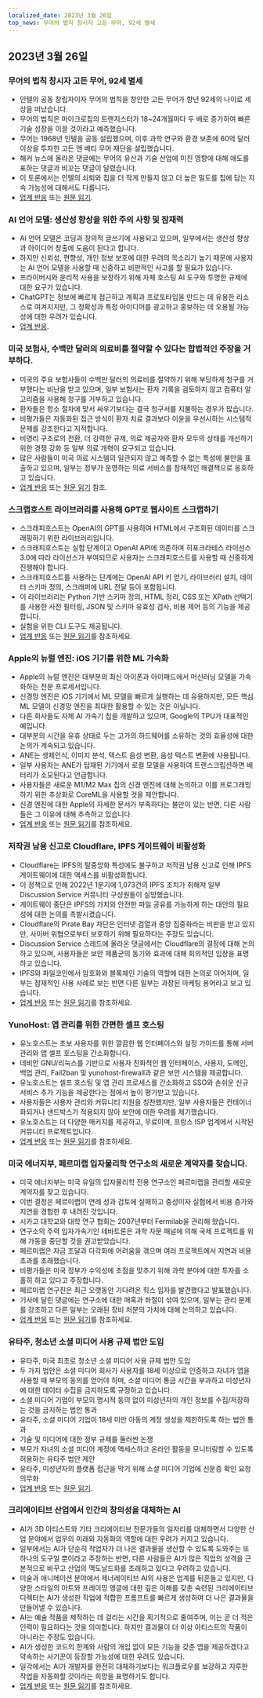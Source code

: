 ```yaml
---
localized_date: 2023년 3월 26일
top_news: 무어의 법칙 창시자 고든 무어, 92세 별세
---
```


## 2023년 3월 26일

### 무어의 법칙 창시자 고든 무어, 92세 별세

- 인텔의 공동 창립자이자 무어의 법칙을 창안한 고든 무어가 향년 92세의 나이로 세상을 떠났습니다.
- 무어의 법칙은 마이크로칩의 트랜지스터가 18~24개월마다 두 배로 증가하여 빠른 기술 성장을 이끌 것이라고 예측했습니다.
- 무어는 1968년 인텔을 공동 설립했으며, 이후 과학 연구와 환경 보존에 60억 달러 이상을 투자한 고든 앤 베티 무어 재단을 설립했습니다.
- 해커 뉴스에 올라온 댓글에는 무어의 유산과 기술 산업에 미친 영향에 대해 애도를 표하는 댓글과 비꼬는 댓글이 달렸습니다.
- 이 토론에서는 인텔의 쇠퇴와 칩을 더 작게 만들지 않고 더 높은 밀도를 칩에 담는 지속 가능성에 대해서도 다룹니다.
- [업계 반응](http://news.ycombinator.com/item?id=35297420) 또는 [원문 읽기](https://www.moore.org/article-detail?newsUrlName=in-memoriam-gordon-moore-1929-2023).

### AI 언어 모델: 생산성 향상을 위한 주의 사항 및 잠재력

- AI 언어 모델은 코딩과 창의적 글쓰기에 사용되고 있으며, 일부에서는 생산성 향상과 아이디어 창출에 도움이 된다고 합니다.
- 하지만 신뢰성, 편향성, 개인 정보 보호에 대한 우려의 목소리가 높기 때문에 사용자는 AI 언어 모델을 사용할 때 신중하고 비판적인 사고를 할 필요가 있습니다.
- 프라이버시와 윤리적 사용을 보장하기 위해 자체 호스팅 AI 도구와 투명한 규제에 대한 요구가 있습니다.
- ChatGPT는 정보에 빠르게 접근하고 계획과 프로토타입을 만드는 데 유용한 리소스로 여겨지지만, 그 정확성과 특정 아이디어를 광고하고 홍보하는 데 오용될 가능성에 대한 우려가 있습니다.
- [업계 반응](http://news.ycombinator.com/item?id=35299071).

### 미국 보험사, 수백만 달러의 의료비를 절약할 수 있다는 합법적인 주장을 거부하다.

- 미국의 주요 보험사들이 수백만 달러의 의료비를 절약하기 위해 부당하게 청구를 거부했다는 비난을 받고 있으며, 일부 보험사는 환자 기록을 검토하지 않고 컴퓨터 알고리즘을 사용해 청구를 거부하고 있습니다.
- 환자들은 항소 절차에 맞서 싸우기보다는 결국 청구서를 지불하는 경우가 많습니다.
- 비평가들은 자동화된 접근 방식이 환자 치료 결과보다 이윤을 우선시하는 시스템적 문제를 강조한다고 지적합니다.
- 비영리 구조로의 전환, 더 강력한 규제, 의료 제공자와 환자 모두의 상태를 개선하기 위한 경쟁 강화 등 일부 의료 개혁이 요구되고 있습니다.
- 많은 사람들이 미국 의료 시스템의 일관되지 않고 예측할 수 없는 특성에 불만을 표출하고 있으며, 일부는 정부가 운영하는 의료 서비스를 잠재적인 해결책으로 옹호하고 있습니다.
- [업계 반응](http://news.ycombinator.com/item?id=35304017) 또는 [원문 읽기](https://www.propublica.org/article/cigna-pxdx-medical-health-insurance-rejection-claims) 참조.

### 스크랩호스트 라이브러리를 사용해 GPT로 웹사이트 스크랩하기

- 스크래피호스트는 OpenAI의 GPT를 사용하여 HTML에서 구조화된 데이터를 스크래핑하기 위한 라이브러리입니다.
- 스크래피호스트는 실험 단계이고 OpenAI API에 의존하며 히포크라테스 라이선스 3.0에 따라 라이선스가 부여되므로 사용자는 스크래피호스트를 사용할 때 신중하게 진행해야 합니다.
- 스크래피호스트를 사용하는 단계에는 OpenAI API 키 얻기, 라이브러리 설치, 데이터 스키마 정의, 스크래퍼에 URL 전달 등이 포함됩니다.
- 이 라이브러리는 Python 기반 스키마 정의, HTML 정리, CSS 또는 XPath 선택기를 사용한 사전 필터링, JSON 및 스키마 유효성 검사, 비용 제어 등의 기능을 제공합니다.
- 실험을 위한 CLI 도구도 제공됩니다.
- [업계 반응](http://news.ycombinator.com/item?id=35305655) 또는 [원문 읽기](https://jamesturk.github.io/scrapeghost/)를 참조하세요.

### Apple의 뉴럴 엔진: iOS 기기를 위한 ML 가속화

- Apple의 뉴럴 엔진은 대부분의 최신 아이폰과 아이패드에서 머신러닝 모델을 가속화하는 전문 프로세서입니다.
- 신경망 엔진은 iOS 기기에서 ML 모델을 빠르게 실행하는 데 유용하지만, 모든 핵심 ML 모델이 신경망 엔진을 최대한 활용할 수 있는 것은 아닙니다.
- 다른 회사들도 자체 AI 가속기 칩을 개발하고 있으며, Google의 TPU가 대표적인 예입니다.
- 대부분의 시간을 유휴 상태로 두는 고가의 하드웨어를 소유하는 것의 효율성에 대한 논의가 계속되고 있습니다.
- ANE는 생체인식, 이미지 분석, 텍스트 음성 변환, 음성 텍스트 변환에 사용됩니다.
- 일부 사용자는 ANE가 탑재된 기기에서 로컬 모델을 사용하여 트랜스크립션하면 배터리가 소모된다고 언급합니다.
- 사용자들은 새로운 M1/M2 Max 칩의 신경 엔진에 대해 논의하고 이를 프로그래밍하기 위한 추상화로 CoreML을 사용할 것을 제안합니다.
- 신경 엔진에 대한 Apple의 자세한 문서가 부족하다는 불만이 있는 반면, 다른 사람들은 그 이유에 대해 추측하고 있습니다.
- [업계 반응](http://news.ycombinator.com/item?id=35301447) 또는 [원문 읽기](https://github.com/hollance/neural-engine)를 참조하세요.

### 저작권 남용 신고로 Cloudflare, IPFS 게이트웨이 비활성화

- Cloudflare는 IPFS의 탈중앙화 특성에도 불구하고 저작권 남용 신고로 인해 IPFS 게이트웨이에 대한 액세스를 비활성화합니다.
- 이 정책으로 인해 2022년 1분기에 1,073건의 IPFS 조치가 취해져 일부 Discussion Service 커뮤니티 구성원들이 실망했습니다.
- 게이트웨이 중단은 IPFS의 가치와 안전한 파일 공유를 가능하게 하는 대안의 필요성에 대한 논의를 촉발시켰습니다.
- Cloudflare의 Pirate Bay 차단은 인터넷 검열과 중앙 집중화라는 비판을 받고 있지만, 사이버 위협으로부터 보호하기 위해 필요하다는 주장도 있습니다.
- Discussion Service 스레드에 올라온 댓글에서는 Cloudflare의 결정에 대해 논의하고 있으며, 사용자들은 보안 제품군의 동기와 효과에 대해 회의적인 입장을 표명하고 있습니다.
- IPFS와 파일코인에서 암호화와 블록체인 기술의 역할에 대한 논의로 이어지며, 일부는 잠재적인 사용 사례로 보는 반면 다른 일부는 과장된 마케팅 용어라고 보고 있습니다.
- [업계 반응](http://news.ycombinator.com/item?id=35300200) 또는 [원문 읽기](https://torrentfreak.com/cloudflare-disables-access-to-pirated-content-on-its-ipfs-gateway-230324/)를 참조하세요.

### YunoHost: 앱 관리를 위한 간편한 셀프 호스팅

- 유노호스트는 초보 사용자를 위한 깔끔한 웹 인터페이스와 설정 가이드를 통해 서버 관리와 앱 셀프 호스팅을 간소화합니다.
- 데비안 GNU/리눅스를 기반으로 사용자 친화적인 웹 인터페이스, 사용자, 도메인, 백업 관리, Fail2ban 및 yunohost-firewall과 같은 보안 시스템을 제공합니다.
- 유노호스트는 셀프 호스팅 및 앱 관리 프로세스를 간소화하고 SSO와 손쉬운 신규 서비스 추가 기능을 제공한다는 점에서 높이 평가받고 있습니다.
- 사용자들은 사용자 관리와 커뮤니티 지원을 칭찬했지만, 일부 사용자들은 컨테이너화되거나 샌드박스가 적용되지 않아 보안에 대한 우려를 제기했습니다.
- 유노호스트는 더 다양한 패키지를 제공하고, 무료이며, 프랑스 ISP 업계에서 시작된 커뮤니티 프로젝트입니다.
- [업계 반응](http://news.ycombinator.com/item?id=35300482) 또는 [원문 읽기](https://yunohost.org)를 참조하세요.

### 미국 에너지부, 페르미랩 입자물리학 연구소의 새로운 계약자를 찾습니다.

- 미국 에너지부는 미국 유일의 입자물리학 전용 연구소인 페르미랩을 관리할 새로운 계약자를 찾고 있습니다.
- 이번 결정은 페르미랩이 연례 성과 검토에 실패하고 중성미자 실험에서 비용 증가와 지연을 경험한 후 내려진 것입니다.
- 시카고 대학교와 대학 연구 협회는 2007년부터 Fermilab을 관리해 왔습니다.
- 연구소의 주력 입자가속기인 테바트론은 과학 자문 패널에 의해 국제 프로젝트를 위해 가동을 중단할 것을 권고받았습니다.
- 페르미랩은 자금 조달과 다각화에 어려움을 겪으며 여러 프로젝트에서 지연과 비용 초과를 초래했습니다.
- 비평가들은 미국 정부가 수익성에 초점을 맞추기 위해 과학 분야에 대한 투자를 소홀히 하고 있다고 주장합니다.
- 페르미랩 연구진은 최근 오랫동안 기다려온 힉스 입자를 발견했다고 발표했습니다.
- 기사에 달린 댓글에는 연구소에 대한 매혹과 좌절이 섞여 있으며, 일부는 관리 문제를 강조하고 다른 일부는 오래된 장비 처분의 가치에 대해 논의하고 있습니다.
- [업계 반응](http://news.ycombinator.com/item?id=35303391) 또는 [원문 읽기](https://www.science.org/content/article/major-shake-coming-fermilab-troubled-u-s-particle-physics-center)를 참조하세요.

### 유타주, 청소년 소셜 미디어 사용 규제 법안 도입

- 유타주, 미국 최초로 청소년 소셜 미디어 사용 규제 법안 도입
- 두 가지 법안은 소셜 미디어 회사가 사용자를 18세 이상으로 인증하고 자녀가 앱을 사용할 때 부모의 동의를 얻어야 하며, 소셜 미디어 통금 시간을 부과하고 미성년자에 대한 데이터 수집을 금지하도록 규정하고 있습니다.
- 소셜 미디어 기업이 부모의 명시적 동의 없이 미성년자의 개인 정보를 수집/저장하는 것을 금지하는 법안 통과
- 유타주, 소셜 미디어 기업이 18세 미만 아동의 계정 생성을 제한하도록 하는 법안 통과
- 기술 및 미디어에 대한 정부 규제를 둘러싼 논쟁
- 부모가 자녀의 소셜 미디어 계정에 액세스하고 온라인 활동을 모니터링할 수 있도록 허용하는 유타주 법안 제안
- 유타주, 미성년자의 플랫폼 접근을 막기 위해 소셜 미디어 기업에 신분증 확인 요청 의무화
- [업계 반응](http://news.ycombinator.com/item?id=35307647) 또는 [원문 읽기](https://www.bbc.com/news/world-us-canada-65060733).

### 크리에이티브 산업에서 인간의 창의성을 대체하는 AI

- AI가 3D 아티스트와 기타 크리에이티브 전문가들의 일자리를 대체하면서 다양한 산업 분야에서 업무의 미래와 자동화의 역할에 대한 우려가 커지고 있습니다.
- 일부에서는 AI가 단순히 작업자가 더 나은 결과물을 생산할 수 있도록 도와주는 또 하나의 도구일 뿐이라고 주장하는 반면, 다른 사람들은 AI가 많은 직업의 성격을 근본적으로 바꾸고 산업의 맥도날드화를 초래하고 있다고 우려하고 있습니다.
- 미술과 애니메이션 분야에서 제너레이티브 AI의 사용은 업계를 뒤흔들고 있지만, 다양한 스타일의 아트와 프레이밍 앵글에 대한 깊은 이해를 갖춘 숙련된 크리에이티브 디렉터는 AI가 생성한 작업에 적합한 프롬프트를 빠르게 생성하여 더 나은 결과물을 만들어낼 수 있습니다.
- AI는 예술 작품을 제작하는 데 걸리는 시간을 획기적으로 줄여주며, 이는 곧 더 적은 인력이 필요하다는 것을 의미합니다. 하지만 결과물이 더 이상 아티스트의 작품이 아니라는 주장도 있습니다.
- AI가 생성한 코드의 한계와 사람의 개입 없이 모든 기능을 갖춘 앱을 제공하겠다고 약속하는 사기꾼이 등장할 가능성에 대한 우려도 있습니다.
- 일각에서는 AI가 개발자를 완전히 대체하기보다는 워크플로우를 보강하고 지루한 작업을 자동화할 것이라는 희망을 표명하기도 합니다.
- [업계 반응](http://news.ycombinator.com/item?id=35308498) 또는 [원문 읽기](https://reddit.com/r/blender/comments/121lhfq/i_lost_everything_that_made_me_love_my_job/)를 참조하세요.
